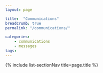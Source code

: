 ```yaml
---
layout: page

title:  "Communications"  
breadcrumb: true
permalink: "/communications/"

categories:
    - communications
    - messages  
tags:
---
```



{% include list-sectionNav title=page.title %}
